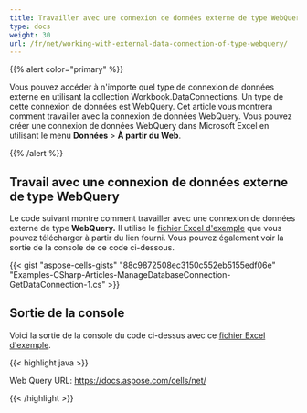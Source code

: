 ```yaml
---
title: Travailler avec une connexion de données externe de type WebQuery
type: docs
weight: 30
url: /fr/net/working-with-external-data-connection-of-type-webquery/
---
```


{{% alert color="primary" %}}

Vous pouvez accéder à n'importe quel type de connexion de données externe en utilisant la collection Workbook.DataConnections. Un type de cette connexion de données est WebQuery. Cet article vous montrera comment travailler avec la connexion de données WebQuery. Vous pouvez créer une connexion de données WebQuery dans Microsoft Excel en utilisant le menu **Données** > **À partir du Web**.

{{% /alert %}}

## Travail avec une connexion de données externe de type WebQuery

Le code suivant montre comment travailler avec une connexion de données externe de type **WebQuery.** Il utilise le [fichier Excel d'exemple](5112365.xlsx) que vous pouvez télécharger à partir du lien fourni. Vous pouvez également voir la sortie de la console de ce code ci-dessous.

{{< gist "aspose-cells-gists" "88c9872508ec3150c552eb5155edf06e" "Examples-CSharp-Articles-ManageDatabaseConnection-GetDataConnection-1.cs" >}}

## Sortie de la console

Voici la sortie de la console du code ci-dessus avec ce [fichier Excel d'exemple](5112365.xlsx).

{{< highlight java >}}

Web Query URL: https://docs.aspose.com/cells/net/

{{< /highlight >}}
